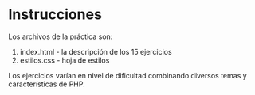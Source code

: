 # Instrucciones

Los archivos de la práctica son:

1. index.html - la descripción de los 15 ejercicios
2. estilos.css - hoja de estilos

Los ejercicios varían en nivel de dificultad combinando diversos temas y características de PHP.
